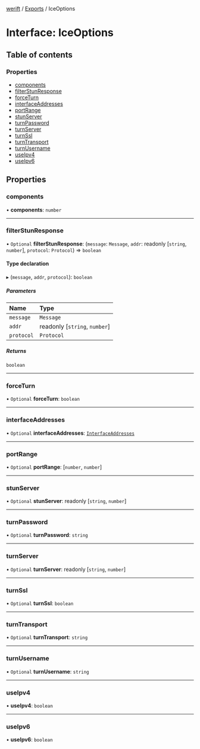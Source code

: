 [werift](../README.md) / [Exports](../modules.md) / IceOptions

# Interface: IceOptions

## Table of contents

### Properties

- [components](IceOptions.md#components)
- [filterStunResponse](IceOptions.md#filterstunresponse)
- [forceTurn](IceOptions.md#forceturn)
- [interfaceAddresses](IceOptions.md#interfaceaddresses)
- [portRange](IceOptions.md#portrange)
- [stunServer](IceOptions.md#stunserver)
- [turnPassword](IceOptions.md#turnpassword)
- [turnServer](IceOptions.md#turnserver)
- [turnSsl](IceOptions.md#turnssl)
- [turnTransport](IceOptions.md#turntransport)
- [turnUsername](IceOptions.md#turnusername)
- [useIpv4](IceOptions.md#useipv4)
- [useIpv6](IceOptions.md#useipv6)

## Properties

### components

• **components**: `number`

___

### filterStunResponse

• `Optional` **filterStunResponse**: (`message`: `Message`, `addr`: readonly [`string`, `number`], `protocol`: `Protocol`) => `boolean`

#### Type declaration

▸ (`message`, `addr`, `protocol`): `boolean`

##### Parameters

| Name | Type |
| :------ | :------ |
| `message` | `Message` |
| `addr` | readonly [`string`, `number`] |
| `protocol` | `Protocol` |

##### Returns

`boolean`

___

### forceTurn

• `Optional` **forceTurn**: `boolean`

___

### interfaceAddresses

• `Optional` **interfaceAddresses**: [`InterfaceAddresses`](../modules.md#interfaceaddresses)

___

### portRange

• `Optional` **portRange**: [`number`, `number`]

___

### stunServer

• `Optional` **stunServer**: readonly [`string`, `number`]

___

### turnPassword

• `Optional` **turnPassword**: `string`

___

### turnServer

• `Optional` **turnServer**: readonly [`string`, `number`]

___

### turnSsl

• `Optional` **turnSsl**: `boolean`

___

### turnTransport

• `Optional` **turnTransport**: `string`

___

### turnUsername

• `Optional` **turnUsername**: `string`

___

### useIpv4

• **useIpv4**: `boolean`

___

### useIpv6

• **useIpv6**: `boolean`
